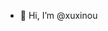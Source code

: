 - 👋 Hi, I’m @xuxinou

<!---
xuxinou/xuxinou is a ✨ special ✨ repository because its `README.md` (this file) appears on your GitHub profile.
You can click the Preview link to take a look at your changes.
--->
